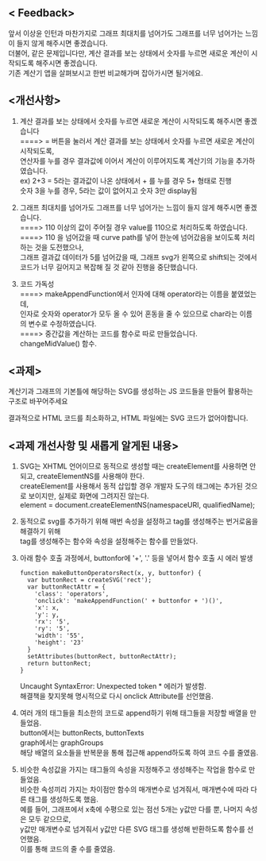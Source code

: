 
## < Feedback>
앞서 이상윤 인턴과 마찬가지로 그래프 최대치를 넘어가도 그래프를 너무 넘어가는 느낌이 들지 않게 해주시면 좋겠습니다.  
더불어, 같은 문제입니다만, 계산 결과를 보는 상태에서 숫자를 누르면 새로운 계산이 시작되도록 해주시면 좋겠습니다.  
기존 계산기 앱을 살펴보시고 한번 비교해가며 잡아가시면 될거에요.  

## <개선사항>
1. 계산 결과를 보는 상태에서 숫자를 누르면 새로운 계산이 시작되도록 해주시면 좋겠습니다  
  ====> = 버튼을 눌러서 계산 결과를 보는 상태에서 숫자를 누르면 새로운 계산이 시작되도록,  
        연산자를 누를 경우 결과값에 이어서 계산이 이루어지도록 계산기의 기능을 추가하였습니다.  
        ex) 2+3 = 5라는 결과값이 나온 상태에서 + 를 누를 경우 5+ 형태로 진행  
            숫자 3을 누를 경우, 5라는 값이 없어지고 숫자 3만 display됨  

2. 그래프 최대치를 넘어가도 그래프를 너무 넘어가는 느낌이 들지 않게 해주시면 좋겠습니다.  
  ====> 110 이상의 값이 주어질 경우 value를 110으로 처리하도록 하였습니다.  
  ====> 110 을 넘어갔을 때 curve path를 넣어 한눈에 넘어갔음을 보이도록 처리하는 것을 도전했으나,   
        그래프 결과값 데이터가 5를 넘어갔을 때, 그래프 svg가 왼쪽으로 shift되는 것에서 코드가 너무 길어지고 복잡해 질 것 같아 진행을   중단했습니다.  

3. 코드 가독성  
  ====> makeAppendFunction에서 인자에 대해 operator라는 이름을 붙였었는데,   
        인자로 숫자와 operator가 모두 올 수 있어 혼동을 줄 수 있으므로 char라는 이름의 변수로 수정하였습니다.    
  ====> 중간값을 계산하는 코드를 함수로 따로 만들었습니다. changeMidValue() 함수.  
  
## <과제>
계산기과 그래프의 기본틀에 해당하는 SVG를 생성하는 JS 코드들을 만들어 활용하는 구조로 바꾸어주세요

결과적으로 HTML 코드를 최소화하고, HTML 파일에는 SVG 코드가 없어야합니다.

## <과제 개선사항 및 새롭게 알게된 내용>

1. SVG는 XHTML 언어이므로 동적으로 생성할 때는 createElement를 사용하면 안되고, createElementNS를 사용해야 한다.  
   createElement를 사용해서 동적 삽입할 경우 개발자 도구의 태그에는 추가된 것으로 보이지만,
   실제로 화면에 그려지진 않는다.  
   element = document.createElementNS(namespaceURI, qualifiedName);

2. 동적으로 svg를 추가하기 위해 매번 속성을 설정하고 tag를 생성해주는 번거로움을 해결하기 위해   
   tag를 생성해주는 함수와 속성을 설정해주는 함수를 만들었다.

3. 아래 함수 호출 과정에서, buttonfor에 '+', '.' 등을 넣어서 함수 호출 시 에러 발생  
    ```
    function makeButtonOperatorsRect(x, y, buttonfor) {
      var buttonRect = createSVG('rect');
      var buttonRectAttr = {
        'class': 'operators',
        'onclick': 'makeAppendFunction(' + buttonfor + ')()',
        'x': x,
        'y': y,
        'rx': '5',
        'ry': '5',
        'width': '55',
        'height': '23'
      }
      setAttributes(buttonRect, buttonRectAttr);
      return buttonRect;
    }  
    ```  
    Uncaught SyntaxError: Unexpected token * 에러가 발생함.  
    해결책을 찾지못해 명시적으로 다시 onclick Attribute를 선언했음.

4. 여러 개의 태그들을 최소한의 코드로 append하기 위해 태그들을 저장할 배열을 만들었음.  
    button에서는 buttonRects, buttonTexts  
    graph에서는 graphGroups  
    해당 배열의 요소들을 반복문을 통해 접근해 append하도록 하여 코드 수를 줄였음.  

5. 비슷한 속성값을 가지는 태그들의 속성을 지정해주고 생성해주는 작업을 함수로 만들었음.  
    비슷한 속성끼리 가지는 차이점만 함수의 매개변수로 넘겨줘서, 매개변수에 따라 다른 태그를 생성하도록 했음.  
    예를 들어, 그래프에서 x축에 수평으로 있는 점선 5개는 y값만 다를 뿐, 나머지 속성은 모두 같으므로,  
    y값만 매개변수로 넘겨줘서 y값만 다른 SVG 태그를 생성해 반환하도록 함수를 선언했음.  
    이를 통해 코드의 줄 수를 줄였음.
